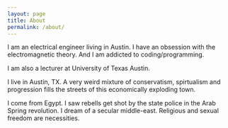 ```yaml
---
layout: page
title: About
permalink: /about/
---
```


I am an electrical engineer living in Austin. I have an obsession with the electromagnetic theory. And I am addicted to coding/programming. 

I am also a lecturer at University of Texas Austin.

I live in Austin, TX. A very weird mixture of conservatism, spirtualism and progression fills the streets of this economically exploding town.

I come from Egypt. I saw rebells get shot by the state police in the Arab Spring revolution. I dream of a secular middle-east. Religious and sexual freedom are necessities.